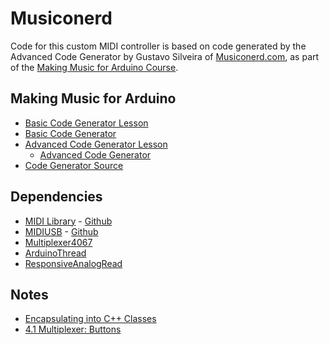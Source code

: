 # Musiconerd

Code for this custom MIDI controller is based on code generated by the Advanced
Code Generator by Gustavo Silveira of [Musiconerd.com][], as part of the
[Making Music for Arduino Course][].

[Making Music for Arduino Course]: https://go.musiconerd.com/making-music-with-arduino
[Musiconerd.com]: https://go.musiconerd.com/

## Making Music for Arduino

* [Basic Code Generator Lesson][]
* [Basic Code Generator][]
* [Advanced Code Generator Lesson][]
  * [Advanced Code Generator][]
* [Code Generator Source][]

[Basic Code Generator Lesson]: https://course.musiconerd.com/products/23c642ac-a924-4aa6-a05f-85cef105a1f8/categories/56fa17f4-ac79-43b2-8609-156c1ed5c5e0/posts/b12a9719-7717-426f-bc08-47e4baec0012
[Advanced Code Generator Lesson]: https://course.musiconerd.com/products/23c642ac-a924-4aa6-a05f-85cef105a1f8/categories/56fa17f4-ac79-43b2-8609-156c1ed5c5e0/posts/bf97fb7d-4ed8-40ce-976e-dbef7c3d3329
[Basic Code Generator]: https://go.musiconerd.com/code-gen-basic
[Advanced Code Generator]: https://go.musiconerd.com/code-gen-advanced
[Code Generator Source]: https://github.com/silveirago/code-gen-full

## Dependencies

* [MIDI Library][] - [Github][MIDI Library Github]
* [MIDIUSB][] - [Github][MIDIUSB Github]
* [Multiplexer4067][]
* [ArduinoThread][]
* [ResponsiveAnalogRead][]

[MIDI Library]: https://www.arduino.cc/reference/en/libraries/midi-library/
[MIDI Library Github]: https://github.com/FortySevenEffects/arduino_midi_library
[MIDIUSB]: https://www.arduino.cc/reference/en/libraries/midiusb/
[MIDIUSB Github]: https://github.com/arduino-libraries/MIDIUSB
[Multiplexer4067]: https://github.com/sumotoy/Multiplexer4067
[ArduinoThread]: https://github.com/ivanseidel/ArduinoThread
[ResponsiveAnalogRead]: https://github.com/dxinteractive/ResponsiveAnalogRead

## Notes

* [Encapsulating into C++ Classes][]
* [4.1 Multiplexer: Buttons][]

[Encapsulating into C++ Classes]: https://www.digikey.com/en/maker/tutorials/2020/the-basics-of-c-on-an-arduino-part-5-software-libraries-and-custom-classes
[4.1 Multiplexer: Buttons]: https://course.musiconerd.com/products/23c642ac-a924-4aa6-a05f-85cef105a1f8/categories/8e9f43e1-65c3-4db1-9fa9-a2c3bdd4d1e2/posts/1a1f50ed-5c4c-48d1-8c15-9cf4f5b9265d
